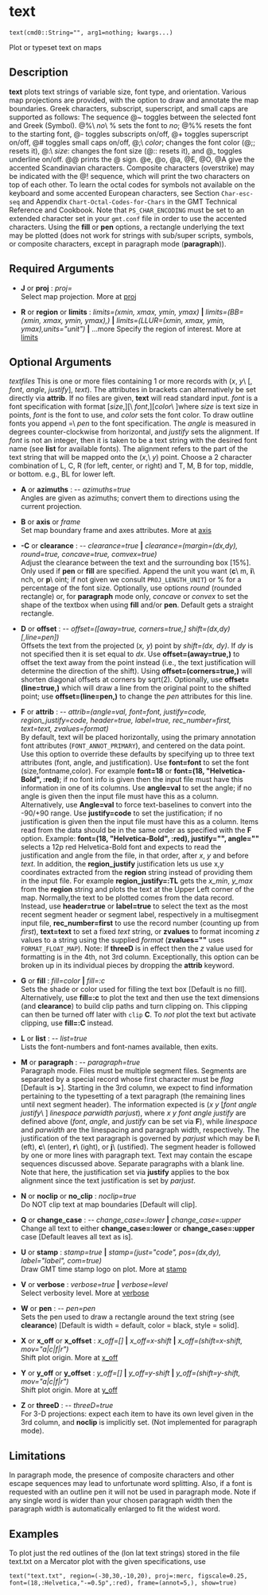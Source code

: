 # text

	text(cmd0::String="", arg1=nothing; kwargs...)

Plot or typeset text on maps

Description
-----------

**text** plots text strings of variable size, font type, and orientation. Various map projections are provided, with the option to draw and annotate the map boundaries. Greek characters, subscript, superscript, and small caps are supported as follows: The sequence @~ toggles between the selected font and Greek (Symbol). @%\ *no*\ % sets the font to *no*; @%% resets the font to the starting font, @- toggles subscripts on/off, @+ toggles superscript on/off, @# toggles small caps on/off, @;\ *color*; changes the font color (@;; resets it), @:\ *size*: changes the font size (@:: resets it), and @\_ toggles underline on/off. @@ prints the @ sign. @e, @o, @a, @E, @O, @A give the accented Scandinavian characters. Composite characters (overstrike) may be indicated with the @!<char1><char2> sequence, which will print the two characters on top of each other. To learn the octal codes for symbols not available on the keyboard and some accented European characters, see Section `Char-esc-seq` and Appendix `Chart-Octal-Codes-for-Chars` in the GMT Technical Reference and Cookbook. Note that `PS_CHAR_ENCODING` must be set to an extended character set in your `gmt.conf` file in order to use the accented characters. Using the **fill** or **pen** options, a rectangle underlying the text may be plotted (does not work for strings with sub/super scripts, symbols, or composite characters, except in paragraph mode (**paragraph**)). 

Required Arguments
------------------

- **J** or **proj** : *proj=<parameters>*\
   Select map projection. More at [proj](@ref)

- **R** or **region** or **limits** : *limits=(xmin, xmax, ymin, ymax)* **|** *limits=(BB=(xmin, xmax, ymin, ymax),)*
   **|** *limits=(LLUR=(xmin, xmax, ymin, ymax),units="unit")* **|** ...more 
   Specify the region of interest. More at [limits](@ref)

Optional Arguments
------------------

*textfiles*
    This is one or more files containing 1 or more records with (*x*, *y*\ [, *font*, *angle*, *justify*], *text*). The attributes in brackets can alternatively be set directly via **attrib**. If no files are given, **text** will read standard input. *font* is a font specification with format [*size*,][\ *font*,][*color*\ ]where *size* is text size in points, *font* is the font to use, and *color* sets the font color. To draw outline fonts you append =\ *pen* to the font specification. The *angle* is measured in degrees counter-clockwise from horizontal, and *justify* sets the alignment. If *font* is not an integer, then it is taken to be a text string with the desired font name (see **list** for available fonts). The alignment refers to the part of the text string that will be mapped onto the (*x*,\ *y*) point. Choose a 2 character combination of L, C, R (for left, center, or right) and T, M, B for top, middle, or bottom. e.g., BL for lower left.

- **A** or **azimuths** : -- *azimuths=true*\
    Angles are given as azimuths; convert them to directions using the current projection. 

- **B** or **axis** or *frame*\
   Set map boundary frame and axes attributes. More at [axis](@ref)

- **-C** or **clearance** : -- *clearance=true* **|** *clearance=(margin=(dx,dy), round=true, concave=true, comvex=true)*\
    Adjust the clearance between the text and the surrounding box [15%]. Only used if **pen** or **fill** are specified. Append the unit you want (**c**\ m, **i**\ nch, or **p**\ oint; if not given we consult
    `PROJ_LENGTH_UNIT`) or % for a percentage of the font size. Optionally, use options *round* (rounded rectangle) or, for **paragraph** mode only, *concave* or *convex* to set the shape of the textbox when using **fill** and/or **pen**. Default gets a straight rectangle.

- **D** or **offset** : -- *offset=([away=true, corners=true,] shift=(dx,dy) [,line=pen])*\
    Offsets the text from the projected (*x, y*) point by *shift=(dx, dy)*. If *dy* is not specified then it is set equal to *dx*. Use **offset=(away=true,)** to offset the text away from the point instead (i.e., the text justification will determine the direction of the shift). Using **offset=(corners=true,)** will shorten diagonal offsets at corners by sqrt(2). Optionally, use **offset=(line=true,)** which will draw a line from the original point to the shifted point; use **offset=(line=pen,)** to change the *pen* attributes for this line.

- **F** or **attrib** : -- *attrib=(angle=val, font=font, justify=code, region_justify=code, header=true, label=true, rec_number=first, text=text, zvalues=format)*\
    By default, text will be placed horizontally, using the primary annotation font attributes (`FONT_ANNOT_PRIMARY`), and centered on the data point. Use this option to override these defaults by specifying up to three text attributes (font, angle, and justification). Use **font=font** to set the font (size,fontname,color). For example **font=18** or **font=(18, "Helvetica-Bold", :red)**; if no font info is given then the input file must have this information in one of its columns. Use **angle=val** to set the angle; if no angle is given then the input file must have this as a column. Alternatively, use **Angle=val** to force text-baselines to convert into the -90/+90 range.  Use **justify=code** to set the justification; if no justification is given then the input file must have this as a column. Items read from the data should be in the same order as specified with the **F** option. Example: **font=(18, "Helvetica-Bold", :red), justify="", angle=""** selects a 12p red Helvetica-Bold font and expects to read the justification and angle from the file, in that order, after *x*, *y* and before *text*.
    In addition, the **region_justify** justification lets us use x,y coordinates extracted from the **region** string instead of providing them in the input file. For example **region_justify=:TL** gets the *x_min*, *y_max* from the **region** string and plots the text at the Upper Left corner of the map. Normally,the text to be plotted comes from the data record. Instead, use **header=true** or **label=true** to select the text as the most recent segment header or segment label, respectively in a multisegment input file, **rec_number=first** to use the record number (counting up from *first*), **text=text** to set a fixed *text* string, or **zvalues** to format incoming *z* values to a string using the supplied *format* (**zvalues=""** uses `FORMAT_FLOAT_MAP`). Note: If **threeD** is in effect then the *z* value used for formatting is in the 4th, not 3rd column.
    Exceptionally, this option can be broken up in its individual pieces by dropping the **attrib** keyword. 

- **G** or **fill** : *fill=color* **|** *fill=:c*\
    Sets the shade or color used for filling the text box [Default is no fill]. Alternatively, use **fill=:c** to plot the text and then use the text dimensions (and **clearance**) to build clip paths and turn clipping on. This clipping can then be turned off later with `clip` **C**. To *not* plot the text but activate clipping, use **fill=:C** instead.

- **L** or **list** : -- *list=true*\
    Lists the font-numbers and font-names available, then exits.

- **M** or **paragraph** : -- *paragraph=true*\
    Paragraph mode. Files must be multiple segment files. Segments are separated by a special record whose first character must be *flag* [Default is **>**]. Starting in the 3rd column, we expect to find information pertaining to the typesetting of a text paragraph (the remaining lines until next segment header). The information expected is (*x y* [*font angle justify*\ ] *linespace parwidth parjust*), where *x y font angle justify* are defined above (*font*, *angle*, and *justify* can be set via **F**), while *linespace* and *parwidth* are the linespacing and paragraph width, respectively. The justification of the text paragraph is governed by *parjust* which may be **l**\ (eft), **c**\ (enter), **r**\ (ight), or **j**\ (ustified). The segment header is followed by one or more lines with paragraph text. Text may contain the escape sequences discussed above. Separate paragraphs with a blank line. Note that here, the justification set via **justify** applies to the box alignment since the text justification is set by *parjust*.

- **N** or **noclip** or **no_clip** : *noclip=true*\
    Do NOT clip text at map boundaries [Default will clip]. 

- **Q** or **change_case** : -- *change_case=:lower* **|** *change_case=:upper*\
    Change all text to either **change_case=:lower** or **change_case=:upper** case [Default leaves all text as is].

- **U** or **stamp** : *stamp=true* **|** *stamp=(just="code", pos=(dx,dy), label="label", com=true)*\
   Draw GMT time stamp logo on plot. More at [stamp](@ref)

- **V** or **verbose** : *verbose=true* **|** *verbose=level*\
   Select verbosity level. More at [verbose](@ref)

- **W** or **pen** : -- *pen=pen*\
    Sets the pen used to draw a rectangle around the text string (see **clearance**) [Default is width = default, color = black, style = solid].

- **X** or **x_off** or **x_offset** : *x_off=[]* **|** *x_off=x-shift* **|** *x_off=(shift=x-shift, mov="a|c|f|r")*\
   Shift plot origin. More at [x_off](@ref)

- **Y** or **y_off** or **y_offset** : *y_off=[]* **|** *y_off=y-shift* **|** *y_off=(shift=y-shift, mov="a|c|f|r")*\
   Shift plot origin. More at [y_off](@ref)

- **Z** or **threeD** : -- *threeD=true*\
    For 3-D projections: expect each item to have its own level given in the 3rd column, and **noclip** is implicitly set. (Not implemented for paragraph mode). 



Limitations
-----------

In paragraph mode, the presence of composite characters and other escape sequences may lead to unfortunate word splitting. Also, if a font is requested with an outline pen it will not be used in paragraph mode. Note if any single word is wider than your chosen paragraph width then the paragraph width is automatically enlarged to fit the widest word.

Examples
--------

To plot just the red outlines of the (lon lat text strings) stored in the file text.txt on a Mercator plot with the given specifications, use

    text("text.txt", region=(-30,30,-10,20), proj=:merc, figscale=0.25, font=(18,:Helvetica,"-=0.5p",:red), frame=(annot=5,), show=true)